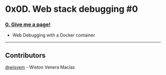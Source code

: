 # 0x0D. Web stack debugging #0

### [0. Give me a page!](./0-give_me_a_page)
- Web Debugging with a Docker container

---
## Contributors
[@wisvem](https://github.com/wisvem) - Wiston Venera Macías
